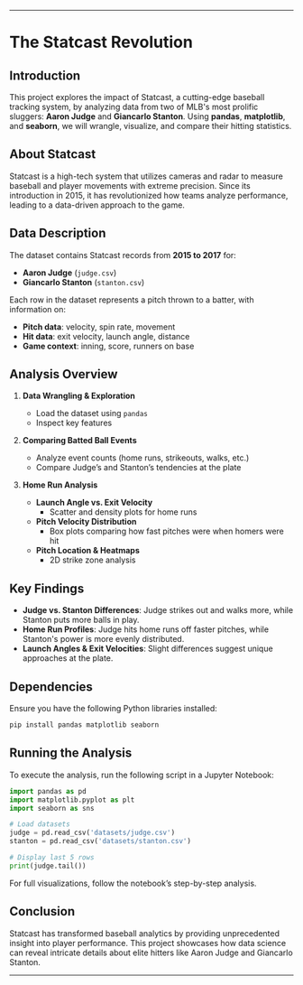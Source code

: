 
---

# The Statcast Revolution

## Introduction
This project explores the impact of Statcast, a cutting-edge baseball tracking system, by analyzing data from two of MLB's most prolific sluggers: **Aaron Judge** and **Giancarlo Stanton**. Using **pandas**, **matplotlib**, and **seaborn**, we will wrangle, visualize, and compare their hitting statistics.

## About Statcast
Statcast is a high-tech system that utilizes cameras and radar to measure baseball and player movements with extreme precision. Since its introduction in 2015, it has revolutionized how teams analyze performance, leading to a data-driven approach to the game.

## Data Description
The dataset contains Statcast records from **2015 to 2017** for:
- **Aaron Judge** (`judge.csv`)
- **Giancarlo Stanton** (`stanton.csv`)

Each row in the dataset represents a pitch thrown to a batter, with information on:
- **Pitch data**: velocity, spin rate, movement
- **Hit data**: exit velocity, launch angle, distance
- **Game context**: inning, score, runners on base

## Analysis Overview
1. **Data Wrangling & Exploration**  
   - Load the dataset using `pandas`
   - Inspect key features

2. **Comparing Batted Ball Events**  
   - Analyze event counts (home runs, strikeouts, walks, etc.)  
   - Compare Judge’s and Stanton’s tendencies at the plate  

3. **Home Run Analysis**  
   - **Launch Angle vs. Exit Velocity**  
     - Scatter and density plots for home runs  
   - **Pitch Velocity Distribution**  
     - Box plots comparing how fast pitches were when homers were hit  
   - **Pitch Location & Heatmaps**  
     - 2D strike zone analysis  

## Key Findings
- **Judge vs. Stanton Differences**: Judge strikes out and walks more, while Stanton puts more balls in play.
- **Home Run Profiles**: Judge hits home runs off faster pitches, while Stanton's power is more evenly distributed.
- **Launch Angles & Exit Velocities**: Slight differences suggest unique approaches at the plate.

## Dependencies
Ensure you have the following Python libraries installed:
```bash
pip install pandas matplotlib seaborn
```

## Running the Analysis
To execute the analysis, run the following script in a Jupyter Notebook:
```python
import pandas as pd
import matplotlib.pyplot as plt
import seaborn as sns

# Load datasets
judge = pd.read_csv('datasets/judge.csv')
stanton = pd.read_csv('datasets/stanton.csv')

# Display last 5 rows
print(judge.tail())
```
For full visualizations, follow the notebook’s step-by-step analysis.

## Conclusion
Statcast has transformed baseball analytics by providing unprecedented insight into player performance. This project showcases how data science can reveal intricate details about elite hitters like Aaron Judge and Giancarlo Stanton.

---


